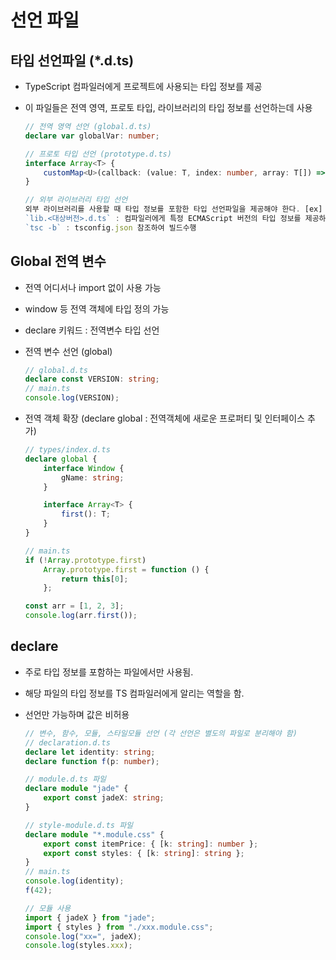 # 선언 파일

## 타입 선언파일 (\*.d.ts)

-   TypeScript 컴파일러에게 프로젝트에 사용되는 타입 정보를 제공
-   이 파일들은 전역 영역, 프로토 타입, 라이브러리의 타입 정보를 선언하는데 사용

    ```typescript
    // 전역 영역 선언 (global.d.ts)
    declare var globalVar: number;

    // 프로토 타입 선언 (prototype.d.ts)
    interface Array<T> {
        customMap<U>(callback: (value: T, index: number, array: T[]) => U): U[];
    }
    ```

    ```typescript
    // 외부 라이브러리 타입 선언
    외부 라이브러리를 사용할 때 타입 정보를 포함한 타입 선언파일을 제공해야 한다. [ex] @types/xxx 처럼 사용됨
    `lib.<대상버전>.d.ts` : 컴파일러에게 특정 ECMAScript 버전의 타입 정보를 제공하는 라이브러리 파일 [ex] lib.dom.d.ts
    `tsc -b` : tsconfig.json 참조하여 빌드수행
    ```

## Global 전역 변수

-   전역 어디서나 import 없이 사용 가능
-   window 등 전역 객체에 타입 정의 가능
-   declare 키워드 : 전역변수 타입 선언
-   전역 변수 선언 (global)

    ```typescript
    // global.d.ts
    declare const VERSION: string;
    // main.ts
    console.log(VERSION);
    ```

-   전역 객체 확장 (declare global : 전역객체에 새로운 프로퍼티 및 인터페이스 추가)

    ```typescript
    // types/index.d.ts
    declare global {
        interface Window {
            gName: string;
        }

        interface Array<T> {
            first(): T;
        }
    }

    // main.ts
    if (!Array.prototype.first)
        Array.prototype.first = function () {
            return this[0];
        };

    const arr = [1, 2, 3];
    console.log(arr.first());
    ```

## declare

-   주로 타입 정보를 포함하는 파일에서만 사용됨.
-   해당 파일의 타입 정보를 TS 컴파일러에게 알리는 역할을 함.
-   선언만 가능하며 값은 비허용

    ```typescript
    // 변수, 함수, 모듈, 스타일모듈 선언 (각 선언은 별도의 파일로 분리해야 함)
    // declaration.d.ts
    declare let identity: string;
    declare function f(p: number);

    // module.d.ts 파일
    declare module "jade" {
        export const jadeX: string;
    }

    // style-module.d.ts 파일
    declare module "*.module.css" {
        export const itemPrice: { [k: string]: number };
        export const styles: { [k: string]: string };
    }
    // main.ts
    console.log(identity);
    f(42);
    ```

    ```typescript
    // 모듈 사용
    import { jadeX } from "jade";
    import { styles } from "./xxx.module.css";
    console.log("xx=", jadeX);
    console.log(styles.xxx);
    ```
